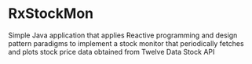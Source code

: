 # RxStockMon
 Simple Java application that applies Reactive programming and design pattern paradigms to implement a stock monitor that periodically fetches and plots stock price data obtained from Twelve Data Stock API

